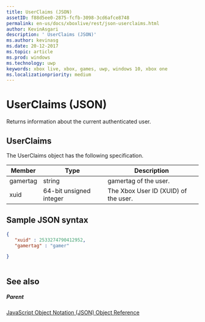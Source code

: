 ```yaml
---
title: UserClaims (JSON)
assetID: f88d5ee0-2875-fcfb-3098-3cd6afce8748
permalink: en-us/docs/xboxlive/rest/json-userclaims.html
author: KevinAsgari
description: ' UserClaims (JSON)'
ms.author: kevinasg
ms.date: 20-12-2017
ms.topic: article
ms.prod: windows
ms.technology: uwp
keywords: xbox live, xbox, games, uwp, windows 10, xbox one
ms.localizationpriority: medium
---
```



# UserClaims (JSON)
Returns information about the current authenticated user. 
<a id="ID4EN"></a>

 
## UserClaims
 
The UserClaims object has the following specification.
 
| Member| Type| Description| 
| --- | --- | --- | 
| gamertag| string| gamertag of the user.| 
| xuid| 64-bit unsigned integer| The Xbox User ID (XUID) of the user.| 
  
<a id="ID4EZB"></a>

 
## Sample JSON syntax
 

```json
{
   "xuid" : 2533274790412952,
   "gamertag" : "gamer"

}
    
```

  
<a id="ID4ECC"></a>

 
## See also
 
<a id="ID4EEC"></a>

 
##### Parent 

[JavaScript Object Notation (JSON) Object Reference](atoc-xboxlivews-reference-json.md)

   